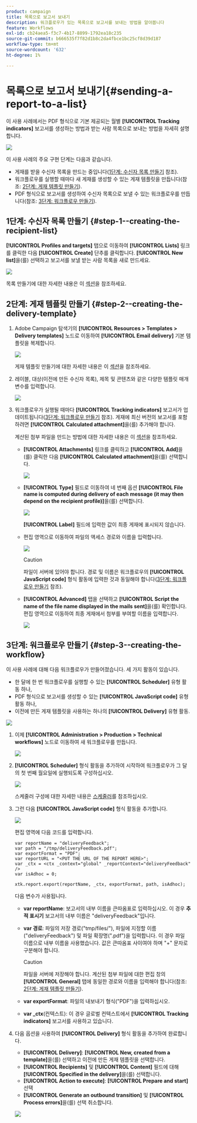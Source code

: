 ```yaml
---
product: campaign
title: 목록으로 보고서 보내기
description: 워크플로우가 있는 목록으로 보고서를 보내는 방법을 알아봅니다
feature: Workflows
exl-id: cb24aea5-f3c7-4b17-8899-1792ea18c235
source-git-commit: b666535f7f82d1b8c2da4fbce1bc25cf8d39d187
workflow-type: tm+mt
source-wordcount: '632'
ht-degree: 1%

---
```


# 목록으로 보고서 보내기{#sending-a-report-to-a-list}



이 사용 사례에서는 PDF 형식으로 기본 제공되는 월별 **[!UICONTROL Tracking indicators]** 보고서를 생성하는 방법과 받는 사람 목록으로 보내는 방법을 자세히 설명합니다.

![](assets/use_case_report_intro.png)

이 사용 사례의 주요 구현 단계는 다음과 같습니다.

* 게재를 받을 수신자 목록을 만드는 중입니다([1단계: 수신자 목록 만들기](#step-1--creating-the-recipient-list) 참조).
* 워크플로우를 실행할 때마다 새 게재를 생성할 수 있는 게재 템플릿을 만듭니다(참조: [2단계: 게재 템플릿 만들기](#step-2--creating-the-delivery-template)).
* PDF 형식으로 보고서를 생성하여 수신자 목록으로 보낼 수 있는 워크플로우를 만듭니다(참조: [3단계: 워크플로우 만들기](#step-3--creating-the-workflow)).

## 1단계: 수신자 목록 만들기 {#step-1--creating-the-recipient-list}

**[!UICONTROL Profiles and targets]** 탭으로 이동하여 **[!UICONTROL Lists]** 링크를 클릭한 다음 **[!UICONTROL Create]** 단추를 클릭합니다. **[!UICONTROL New list]**&#x200B;을(를) 선택하고 보고서를 보낼 받는 사람 목록을 새로 만드세요.

![](assets/use_case_report_1.png)

목록 만들기에 대한 자세한 내용은 이 [섹션](../../platform/using/creating-and-managing-lists.md)을 참조하세요.

## 2단계: 게재 템플릿 만들기 {#step-2--creating-the-delivery-template}

1. Adobe Campaign 탐색기의 **[!UICONTROL Resources > Templates > Delivery templates]** 노드로 이동하여 **[!UICONTROL Email delivery]** 기본 템플릿을 복제합니다.

   ![](assets/use_case_report_2.png)

   게재 템플릿 만들기에 대한 자세한 내용은 이 [섹션](../../delivery/using/about-templates.md)을 참조하세요.

1. 레이블, 대상(이전에 만든 수신자 목록), 제목 및 콘텐츠와 같은 다양한 템플릿 매개 변수를 입력합니다.

   ![](assets/use_case_report_3.png)

1. 워크플로우가 실행될 때마다 **[!UICONTROL Tracking indicators]** 보고서가 업데이트됩니다([3단계: 워크플로우 만들기](#step-3--creating-the-workflow) 참조). 게재에 최신 버전의 보고서를 포함하려면 **[!UICONTROL Calculated attachment]**&#x200B;을(를) 추가해야 합니다.

   계산된 첨부 파일을 만드는 방법에 대한 자세한 내용은 이 [섹션](../../delivery/using/attaching-files.md#creating-a-calculated-attachment)을 참조하세요.

   * **[!UICONTROL Attachments]** 링크를 클릭하고 **[!UICONTROL Add]**&#x200B;을(를) 클릭한 다음 **[!UICONTROL Calculated attachment]**&#x200B;을(를) 선택합니다.

     ![](assets/use_case_report_4.png)

   * **[!UICONTROL Type]** 필드로 이동하여 네 번째 옵션 **[!UICONTROL File name is computed during delivery of each message (it may then depend on the recipient profile)]**&#x200B;을(를) 선택합니다.

     ![](assets/use_case_report_5.png)

     **[!UICONTROL Label]** 필드에 입력한 값이 최종 게재에 표시되지 않습니다.

   * 편집 영역으로 이동하여 파일의 액세스 경로와 이름을 입력합니다.

     ![](assets/use_case_report_6.png)

     >[!CAUTION]
     >
     >파일이 서버에 있어야 합니다. 경로 및 이름은 워크플로우의 **[!UICONTROL JavaScript code]** 형식 활동에 입력한 것과 동일해야 합니다([3단계: 워크플로우 만들기](#step-3--creating-the-workflow) 참조).

   * **[!UICONTROL Advanced]** 탭을 선택하고 **[!UICONTROL Script the name of the file name displayed in the mails sent]**&#x200B;을(를) 확인합니다. 편집 영역으로 이동하여 최종 게재에서 첨부를 부여할 이름을 입력합니다.

     ![](assets/use_case_report_6bis.png)

## 3단계: 워크플로우 만들기 {#step-3--creating-the-workflow}

이 사용 사례에 대해 다음 워크플로우가 만들어졌습니다. 세 가지 활동이 있습니다.

* 한 달에 한 번 워크플로우를 실행할 수 있는 **[!UICONTROL Scheduler]** 유형 활동 하나,
* PDF 형식으로 보고서를 생성할 수 있는 **[!UICONTROL JavaScript code]** 유형 활동 하나,
* 이전에 만든 게재 템플릿을 사용하는 하나의 **[!UICONTROL Delivery]** 유형 활동.

![](assets/use_case_report_8.png)

1. 이제 **[!UICONTROL Administration > Production > Technical workflows]** 노드로 이동하여 새 워크플로우를 만듭니다.

   ![](assets/use_case_report_7.png)

1. **[!UICONTROL Scheduler]** 형식 활동을 추가하여 시작하여 워크플로우가 그 달의 첫 번째 월요일에 실행되도록 구성하십시오.

   ![](assets/use_case_report_9.png)

   스케줄러 구성에 대한 자세한 내용은 [스케줄러](scheduler.md)를 참조하십시오.

1. 그런 다음 **[!UICONTROL JavaScript code]** 형식 활동을 추가합니다.

   ![](assets/use_case_report_10.png)

   편집 영역에 다음 코드를 입력합니다.

   ```
   var reportName = "deliveryFeedback";
   var path = "/tmp/deliveryFeedback.pdf";
   var exportFormat = "PDF";
   var reportURL = "<PUT THE URL OF THE REPORT HERE>";
   var _ctx = <ctx _context="global" _reportContext="deliveryFeedback" />
   var isAdhoc = 0;
   
   xtk.report.export(reportName, _ctx, exportFormat, path, isAdhoc);
   ```

   다음 변수가 사용됩니다.

   * **var reportName**: 보고서의 내부 이름을 큰따옴표로 입력하십시오. 이 경우 **추적 표시기** 보고서의 내부 이름은 &quot;deliveryFeedback&quot;입니다.
   * **var 경로**: 파일의 저장 경로(&quot;tmp/files/&quot;), 파일에 지정할 이름(&quot;deliveryFeedback&quot;) 및 파일 확장명(&quot;.pdf&quot;)을 입력합니다. 이 경우 파일 이름으로 내부 이름을 사용했습니다. 값은 큰따옴표 사이여야 하며 &quot;+&quot; 문자로 구분해야 합니다.

     >[!CAUTION]
     >
     >파일을 서버에 저장해야 합니다. 계산된 첨부 파일에 대한 편집 창의 **[!UICONTROL General]** 탭에 동일한 경로와 이름을 입력해야 합니다(참조: [2단계: 게재 템플릿 만들기](#step-2--creating-the-delivery-template)).

   * **var exportFormat**: 파일의 내보내기 형식(&quot;PDF&quot;)을 입력하십시오.
   * **var _ctx**(컨텍스트): 이 경우 글로벌 컨텍스트에서 **[!UICONTROL Tracking indicators]** 보고서를 사용하고 있습니다.

1. 다음 옵션을 사용하여 **[!UICONTROL Delivery]** 형식 활동을 추가하여 완료합니다.

   * **[!UICONTROL Delivery]**: **[!UICONTROL New, created from a template]**&#x200B;을(를) 선택하고 이전에 만든 게재 템플릿을 선택합니다.
   * **[!UICONTROL Recipients]** 및 **[!UICONTROL Content]** 필드에 대해 **[!UICONTROL Specified in the delivery]**&#x200B;을(를) 선택합니다.
   * **[!UICONTROL Action to execute]**: **[!UICONTROL Prepare and start]** 선택
   * **[!UICONTROL Generate an outbound transition]** 및 **[!UICONTROL Process errors]**&#x200B;을(를) 선택 취소합니다.

   ![](assets/use_case_report_11.png)
